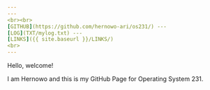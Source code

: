 ```yaml
---
---
<br><br>
[GITHUB](https://github.com/hernowo-ari/os231/) ---
[LOG](TXT/mylog.txt) ---
[LINKS]({{ site.baseurl }}/LINKS/)
<br>
---
```

Hello, welcome!

I am Hernowo and this is my GitHub Page for Operating System 231.


